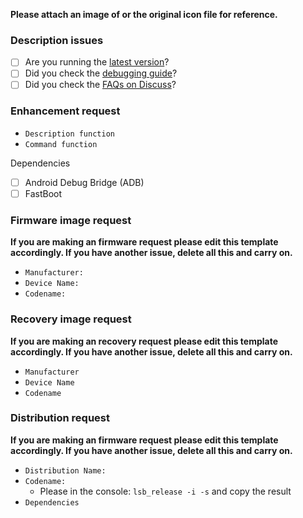 
**Please attach an image of or the original icon file for reference.**

### Description issues

* [ ] Are you running the [latest version](https://github.com/igor-dyatlov/nexus-fastboot-script/archive/master.zip)?
* [ ] Did you check the [debugging guide]()?
* [ ] Did you check the [FAQs on Discuss]()?

### Enhancement request

- `Description function`
- `Сommand function`

Dependencies
* [ ] Android Debug Bridge (ADB)
* [ ] FastBoot

### Firmware image request

**If you are making an firmware request please edit this template accordingly. If you have another issue, delete all this and carry on.**

- `Manufacturer:`
- `Device Name:`
- `Codename:`

### Recovery image request

**If you are making an recovery request please edit this template accordingly. If you have another issue, delete all this and carry on.**

- `Manufacturer`
- `Device Name`
- `Codename`

### Distribution request

**If you are making an firmware request please edit this template accordingly. If you have another issue, delete all this and carry on.**

- `Distribution Name:`
- `Codename:`
  * Please in the console: `lsb_release -i -s` and copy the result
- `Dependencies`
